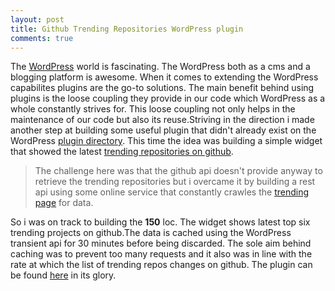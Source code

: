 ```yaml
---
layout: post
title: Github Trending Repositories WordPress plugin
comments: true
---
```


The [WordPress](http://www.WordPress.org) world is fascinating. The WordPress both as a cms and a blogging platform is awesome. When it comes to extending the WordPress capabilites plugins are the go-to solutions. The main benefit behind using plugins is the loose coupling they provide in our code which WordPress as a whole constantly strives for. This loose coupling not only helps in the maintenance of our code but also its reuse.Striving in the direction i made another step at building some useful plugin that didn't already exist on the WordPress [plugin directory](http://www.WordPress.org/plugins/). This time the idea was building a simple widget that showed the latest [trending repositories on github](https://github.com/trending).

  > The challenge here was that the github api doesn't provide anyway to  retrieve the trending repositories but i overcame it by building a rest api using some online service that constantly crawles the [trending page](https://github.com/trending) for data.


   So i was on track to building the **150** loc. The  widget shows latest top six trending projects on github.The data is cached using the WordPress transient api for 30  minutes before being discarded. The sole aim behind caching was to prevent too many requests and it also was in line with the rate at which  the list of trending repos changes on github. The plugin can be found [here](https://WordPress.org/plugins/github-trending-repositories/) in its glory.
